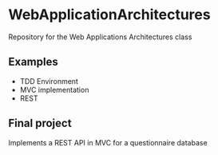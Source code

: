 WebApplicationArchitectures
===========================
Repository for the Web Applications Architectures class

## Examples
- TDD Environment
- MVC implementation
- REST

## Final project
Implements a REST API in MVC for a questionnaire database